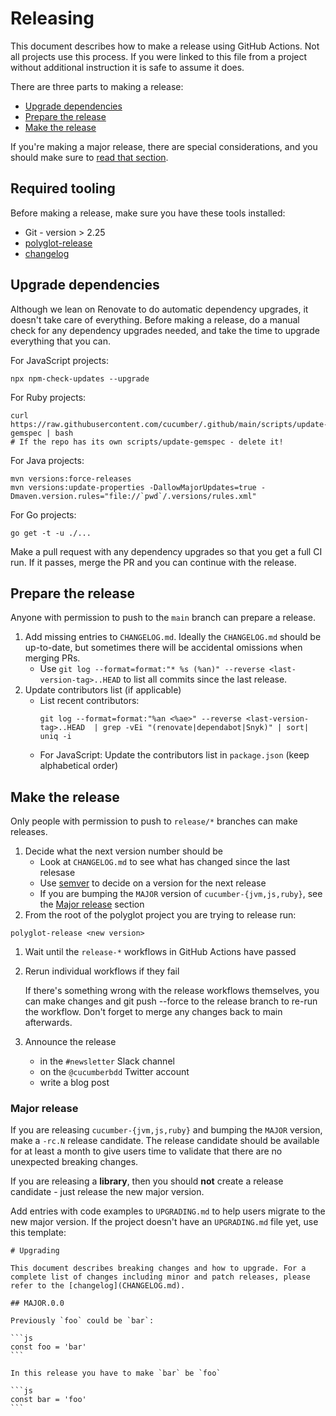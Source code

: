 # Releasing

This document describes how to make a release using GitHub Actions. Not all projects use this process. If you were linked to this file from a project without additional instruction it is safe to assume it does. 

There are three parts to making a release:

* [Upgrade dependencies](#upgrade-dependencies)
* [Prepare the release](#prepare-the-release)
* [Make the release](#make-the-release)

If you're making a major release, there are special considerations, and you should make sure to [read that section](#major-release).

## Required tooling

Before making a release, make sure you have these tools installed:
 * Git - version > 2.25 
 * [polyglot-release](https://github.com/cucumber/polyglot-release)
 * [changelog](https://github.com/cucumber/changelog/)

## Upgrade dependencies

Although we lean on Renovate to do automatic dependency upgrades, it doesn't take care of everything. Before making a release, do a manual check for any dependency upgrades needed, and take the time to upgrade everything that you can.

For JavaScript projects:

    npx npm-check-updates --upgrade

For Ruby projects:

    curl https://raw.githubusercontent.com/cucumber/.github/main/scripts/update-gemspec | bash
    # If the repo has its own scripts/update-gemspec - delete it!

For Java projects:

    mvn versions:force-releases
    mvn versions:update-properties -DallowMajorUpdates=true -Dmaven.version.rules="file://`pwd`/.versions/rules.xml"

For Go projects:

    go get -t -u ./...

Make a pull request with any dependency upgrades so that you get a full CI run. If it passes, merge the PR and you can continue with the release.

## Prepare the release

Anyone with permission to push to the `main` branch can prepare a release.

1. Add missing entries to `CHANGELOG.md`. Ideally the `CHANGELOG.md` should be up-to-date, but sometimes there will be accidental omissions when merging PRs.
    * Use `git log --format=format:"* %s (%an)" --reverse <last-version-tag>..HEAD` to list all commits since the last release.
1. Update contributors list (if applicable)
    * List recent contributors:
      ```
      git log --format=format:"%an <%ae>" --reverse <last-version-tag>..HEAD  | grep -vEi "(renovate|dependabot|Snyk)" | sort| uniq -i
      ```
    * For JavaScript: Update the contributors list in `package.json` (keep alphabetical order)


## Make the release
Only people with permission to push to `release/*` branches can make releases.

1. Decide what the next version number should be
   * Look at `CHANGELOG.md` to see what has changed since the last relesase
   * Use [semver](https://semver.org/) to decide on a version for the next release
   * If you are bumping the `MAJOR` version of `cucumber-{jvm,js,ruby}`, see the [Major release](#major-release) section
1. From the root of the polyglot project you are trying to release run:

```
polyglot-release <new version>
```
1. Wait until the `release-*` workflows in GitHub Actions have passed
1. Rerun individual workflows if they fail
   
   If there's something wrong with the release workflows themselves, you can make changes and git push --force to the release branch to re-run the workflow. Don't forget to merge any changes back to main afterwards.


3. Announce the release
   * in the `#newsletter` Slack channel
   * on the `@cucumberbdd` Twitter account
   * write a blog post

### Major release

If you are releasing `cucumber-{jvm,js,ruby}` and bumping the `MAJOR` version, make a `-rc.N` release candidate.
The release candidate should be available for at least a month to give users time to validate that there are no unexpected breaking changes.

If you are releasing a **library**, then you should **not** create a release candidate - just release the new major version.

Add entries with code examples to `UPGRADING.md` to help users migrate to the new major version. If the project doesn't have an `UPGRADING.md`
file yet, use this template:

````
# Upgrading

This document describes breaking changes and how to upgrade. For a complete list of changes including minor and patch releases, please refer to the [changelog](CHANGELOG.md).

## MAJOR.0.0

Previously `foo` could be `bar`:

```js
const foo = 'bar'
```

In this release you have to make `bar` be `foo`

```js
const bar = 'foo'
```
````
